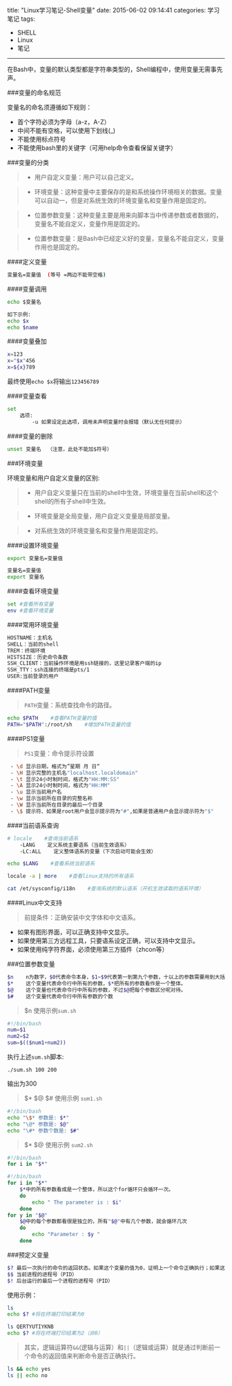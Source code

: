 title: "Linux学习笔记-Shell变量"
date: 2015-06-02 09:14:41
categories: 学习笔记
tags:
 - SHELL
 - Linux
 - 笔记
---

在Bash中，变量的默认类型都是字符串类型的，Shell编程中，使用变量无需事先声。
<!--more-->

###变量的命名规范

变量名的命名须遵循如下规则：

 - 首个字符必须为字母（a-z，A-Z）
 - 中间不能有空格，可以使用下划线(_)
 - 不能使用标点符号
 - 不能使用bash里的关键字（可用help命令查看保留关键字）


###变量的分类

> - 用户自定义变量：用户可以自己定义。

> - 环境变量：这种变量中主要保存的是和系统操作环境相关的数据。变量可以自动一，但是对系统生效的环境变量名和变量作用是固定的。

> - 位置参数变量：这种变量主要是用来向脚本当中传递参数或者数据的，变量名不能自定义，变量作用是固定的。

> - 位置参数变量：是Bash中已经定义好的变量，变量名不能自定义，变量作用也是固定的。


####定义变量

```bash
变量名=变量值  (等号 =两边不能带空格)
```
####变量调用

```bash
echo $变量名
```

```bash
如下示例:
echo $x
echo $name
```

####变量叠加

```bash
x=123
x="$x"456
x=${x}789
```
最终使用`echo $x`将输出`123456789`

####变量查看

```bash
set
    选项:
        -u 如果设定此选项，调用未声明变量时会报错（默认无任何提示）
```

####变量的删除

```bash
unset 变量名  （注意，此处不能加$符号）
```

###环境变量

环境变量和用户自定义变量的区别:

> - 用户自定义变量只在当前的shell中生效，环境变量在当前shell和这个shell的所有子shell中生效。

> - 环境变量是全局变量，用户自定义变量是局部变量。

> - 对系统生效的环境变量名和变量作用是固定的。

####设置环境变量

```bash
export 变量名=变量值

变量名=变量值
export 变量名
```

####查看环境变量

```bash
set #查看所有变量
env #查看环境变量
```

####常用环境变量

```bash
HOSTNAME：主机名
SHELL：当前的shell
TREM：终端环境
HISTSIZE：历史命令条数
SSH_CLIENT：当前操作环境是用ssh链接的，这里记录客户端的ip
SSH_TTY：ssh连接的终端是pts/1
USER:当前登录的用户
```
####PATH变量

>`PATH`变量：系统查找命令的路径。

```bash
echo $PATH    #查看PATH变量的值
PATH="$PATH":/root/sh    #增加PATH变量的值
```

####PS1变量

>`PS1`变量：命令提示符设置

```bash
 - \d 显示日期，格式为”星期 月 日“
 - \H 显示完整的主机名"localhost.localdomain"
 - \t 显示24小时制时间，格式为"HH:MM:SS"
 - \A 显示24小时制时间，格式为"HH:MM"
 - \u 显示当前用户名
 - \w 显示当前所在目录的完整名称
 - \W 显示当前所在目录的最后一个目录
 - \$ 提示符、如果是root用户会显示提示符为"#",如果是普通用户会显示提示符为"$"
```

####当前语系查询

```bash
# locale    #查询当前语系
    -LANG    定义系统主要语系（当前生效语系）
    -LC:ALL    定义整体语系的变量（下次启动可能会生效）

echo $LANG    #查看系统当前语系

locale -a | more    #查看linux支持的所有语系

cat /et/sysconfig/i18n    #查询系统的默认语系（开机生效读取的语系环境）
```

####Linux中文支持

>前提条件：正确安装中文字体和中文语系。
 - 如果有图形界面，可以正确支持中文显示。
 - 如果使用第三方远程工具，只要语系设定正确，可以支持中文显示。
 - 如果使用纯字符界面，必须使用第三方插件（zhcon等）


###位置参数变量

```bash
$n    n为数字，$0代表命令本身，$1~$9代表第一到第九个参数，十以上的参数需要用到大括号包含，如${10}。
$*    这个变量代表命令行中所有的参数，$*把所有的参数看作是一个整体。
$@    这个变量也代表命令行中所有的参数，不过$@把每个参数区分呢对待。
$#    这个变量代表命令行中所有参数的个数
```

>$n 使用示例`sum.sh`

```bash
#!/bin/bash
num=$1
num2=$2
sum=$(($num1+num2))
```
执行上述`sum.sh`脚本:

    ./sum.sh 100 200
输出为300

>$* $@ $# 使用示例 `sum1.sh`

```bash
#!/bin/bash
echo "\$* 参数是: $*"
echo "\@* 参数是: $@"
echo "\#* 参数个数是: $#"
```

>$* $@ 使用示例 `sum2.sh`

```bash
#!/bin/bash
for i in "$*"

#!/bin/bash
for i in "$*"
    $*中的所有参数看成是一个整体，所以这个for循环只会循环一次。
	do
		echo " The parameter is : $i"
	done
for y in "$@"
    $@中的每个参数都看很是独立的，所有"$@"中有几个参数，就会循环几次
	do
		echo "Parameter : $y "
	done
```

###预定义变量

```bash
$? 最后一次执行的命令的返回状态。如果这个变量的值为0，证明上一个命令正确执行；如果这个变量的值非0（具体是哪个数，由命令自己决定），则证明上一个命令执行不正确了。
$$ 当前进程的进程号（PID）
$! 后台运行的最后一个进程的进程号（PID）
```

使用示例：
```bash
ls
echo $? #将在终端打印结果为0

ls QERTYUTIYKNB
echo $? #将在终端打印结果为2（非0）
```

>其实，逻辑运算符`&&`(逻辑与运算）和`||`（逻辑或运算）就是通过判断前一个命令的返回值来判断命令是否正确执行。

```bash
ls && echo yes
ls || echo no
```